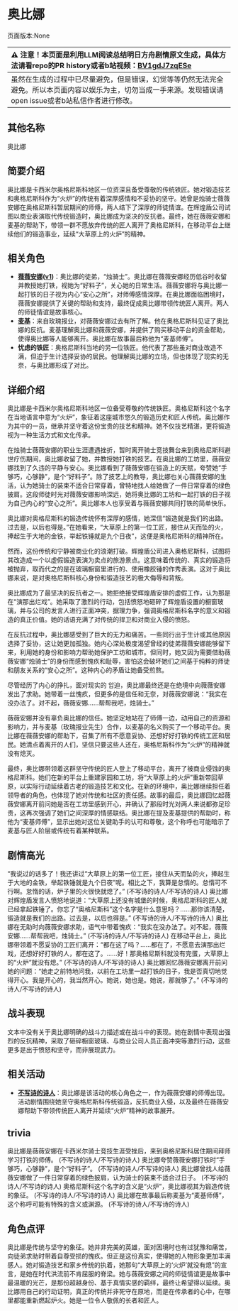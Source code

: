 # 奥比娜
页面版本:None
 

| :warning: 注意！本页面是利用LLM阅读总结明日方舟剧情原文生成，具体方法请看repo的PR history或者b站视频：[BV1gdJ7zqESe](https://www.bilibili.com/video/BV1gdJ7zqESe/)         |
|:----------------------------|
| 虽然在生成的过程中已尽量避免，但是错误，幻觉等等仍然无法完全避免。所以本页面内容以娱乐为主，切勿当成一手来源。发现错误请open issue或者b站私信作者进行修改。|



## 其他名称
奥比娜
## 简要介绍
奥比娜是卡西米尔奥格尼斯科地区一位资深且备受尊敬的传统铁匠。她对锻造技艺和奥格尼斯科作为“火炉”的传统有着深厚感情和不妥协的坚守。她曾是烛骑士薇薇安娜在奥格尼斯科暂居期间的师傅，两人结下了深厚的师徒情谊。在辉煌盾公司试图以商业表演取代传统锻造时，奥比娜成为坚决的反抗者。最终，她在薇薇安娜和麦基的帮助下，带领一群不愿放弃传统的匠人离开了奥格尼斯科，在移动平台上继续他们的锻造事业，延续“大草原上的火炉”的精神。
## 相关角色
-   **[薇薇安娜](char_4098_vvana.md)([v1](../chars/char_4098_vvana.md))**：奥比娜的徒弟，“烛骑士”。奥比娜在薇薇安娜经历低谷时收留并教授她打铁，视她为“好料子”，关心她的日常生活。薇薇安娜将与奥比娜一起打铁的日子视为内心“安心之所”，对师傅感情深厚。在奥比娜面临困境时，薇薇安娜提供了关键的帮助和支持，最终促成奥比娜带领传统匠人离开。两人的师徒情谊是故事核心。
-   **[麦基](extended_char_mai_ji.md)**：来自玫瑰报业，对薇薇安娜过去有所了解。他在奥格尼斯科见证了奥比娜的反抗。麦基理解奥比娜和薇薇安娜，并提供了购买移动平台的资金帮助，使得奥比娜等人能够离开。奥比娜在故事最后称他为“麦基师傅”。
-   **忧虑的铁匠**：奥格尼斯科当地的另一位铁匠。他代表了那些虽对商业改造不满，但迫于生计选择妥协的居民。他理解奥比娜的立场，但也体现了现实的无奈，与奥比娜形成了对比。
## 详细介绍
奥比娜是卡西米尔奥格尼斯科地区一位备受尊敬的传统铁匠。奥格尼斯科这个名字在当地语言中意为“火炉”，象征着这座城市悠久的锻造历史和匠人传统。奥比娜作为其中的一员，继承并坚守着这份宝贵的技艺和精神。她不仅技艺精湛，更将锻造视为一种生活方式和文化传承。

在烛骑士薇薇安娜的职业生涯遭遇挫折，暂时离开骑士竞技舞台来到奥格尼斯科避世疗伤期间，奥比娜收留了她，并教授她打铁的技艺。在奥比娜的工坊里，薇薇安娜找到了久违的平静与安心。奥比娜看到了薇薇安娜在锻造上的天赋，夸赞她“手够巧，心够静”，是个“好料子”。除了技艺上的教导，奥比娜也关心薇薇安娜的生活，认为她骑士的装束不适合日常穿着，曾特地找人给她做了一件日常穿着的绿色披肩。这段师徒时光对薇薇安娜影响深远，她将奥比娜的工坊和一起打铁的日子视为自己内心的“安心之所”。奥比娜本人也享受着与薇薇安娜共同打铁的简单快乐。

奥比娜对奥格尼斯科的锻造传统怀有深厚的感情，她深信“锻造就是我们的出路。过去是，以后也得是。”在她看来，“大草原上的第一位工匠，接住从天而坠的火，捧起生于大地的金铁，举起铁锤就是九个日夜”，这便是奥格尼斯科的精神所在。

然而，这份传统和宁静被商业化的浪潮打破。辉煌盾公司进入奥格尼斯科，试图将其改造成一个以虚假锻造表演为卖点的旅游景点。这意味着传统的、真实的锻造将被抛弃，取而代之的是在玻璃橱窗里进行的、使用橡胶锤的作秀表演。这对于奥比娜来说，是对奥格尼斯科核心身份和锻造技艺的极大侮辱和背叛。

奥比娜成为了最坚决的反抗者之一。她拒绝接受辉煌盾安排的虚假工作，认为那是在“演那出烂戏”。她采取了激烈的行动，包括愤怒地砸碎了辉煌盾设置的橱窗玻璃，并与公司的发言人进行正面冲突，据理力争，强调奥格尼斯科名字的意义和锻造的真正价值。她的话语充满了对传统的捍卫和对商业入侵的愤怒。

在反抗过程中，奥比娜感受到了巨大的无力和痛苦。一些同行出于生计或其他原因选择了妥协，这让她更加孤独。她内心深处极度渴望曾经的徒弟薇薇安娜能够留下来，利用她的身份和影响力帮助她保护工坊和城市。但同时，她又因为需要借助薇薇安娜“烛骑士”的身份而感到愧疚和耻辱，害怕这会破坏她们之间基于纯粹的师徒和朋友关系的“安心之所”。这种内心的矛盾让她备受煎熬。

尽管经历了内心的挣扎，面对现实的 압迫，奥比娜最终还是在绝境中向薇薇安娜发出了求助。她带着一丝愧疚，但更多的是信任和无奈，对薇薇安娜说：“我实在没办法了。对不起，薇薇安娜......帮帮我吧，烛骑士。”

薇薇安娜并没有辜负奥比娜的信任。她坚定地站在了师傅一边，动用自己的资源和影响力，并与麦基（玫瑰报业先生）合作，以麦基的名义购买了一个移动平台。奥比娜在薇薇安娜的帮助下，召集了所有不愿意妥协、还想好好打铁的传统工匠和居民。她清点着离开的人们，坚信只要这些人还在，奥格尼斯科作为“火炉”的精神就没有熄灭。

最终，奥比娜带领着这群坚守传统的匠人登上了移动平台，离开了被商业侵蚀的奥格尼斯科。她们在新的平台上重建家园和工坊，将“大草原上的火炉”重新带回草原，以实际行动延续着古老的锻造技艺和文化。在新的环境中，奥比娜继续担任着领导者的角色，也体现了她对传统和社区的责任感。故事的最后，奥比娜回忆起薇薇安娜离开前问她是否在工坊里感到开心，并确认了那段时光对两人来说都弥足珍贵，这再次强调了她们之间深厚的情感联结。奥比娜在提及麦基提供的帮助时，称他为“麦基师傅”，显示出她对这位关键助手的认可和尊敬，这个称呼也可能暗示了麦基与匠人阶层或传统有着某种联系。
## 剧情高光
“我说过的话多了！我还讲过“大草原上的第一位工匠，接住从天而坠的火，捧起生于大地的金铁，举起铁锤就是九个日夜”呢。相比之下，我算是怠惰的。怠惰可不行啊。怠惰的话，炉子里的火很快就熄了。” (不写诗的诗人/不写诗的诗人)
奥比娜对辉煌盾发言人愤怒地说道：“大草原上还没有城堡的时候，奥格尼斯科的匠人就已经拿起铁锤了。你忘了“奥格尼斯科”这个名字是什么意思吗？......那你该清楚，锻造就是我们的出路。过去是，以后也得是。” (不写诗的诗人/不写诗的诗人)
奥比娜在无助时向薇薇安娜求助，语气中带着愧疚：“我实在没办法了。对不起，薇薇安娜......帮帮我吧，烛骑士。” (不写诗的诗人/不写诗的诗人)
在移动平台上，奥比娜带领着不愿妥协的工匠们离开：“都在这了吗？......都在了，不愿意去演那出烂戏，还想好好打铁的人，都在这了。......好！那奥格尼斯科就没有完蛋，大草原上的“火炉”就没有熄。” (不写诗的诗人/不写诗的诗人)
奥比娜回忆薇薇安娜离开前问她的问题：“她走之前特地问我，以前在工坊里一起打铁的日子，我是否真切地觉得开心。我是开心的，我当然开心。她说，她也是。她说，那就够了。” (不写诗的诗人/不写诗的诗人)
## 战斗表现
文本中没有关于奥比娜明确的战斗力描述或在战斗中的表现。她在剧情中表现出强烈的反抗精神，采取了砸碎橱窗玻璃、与商业公司人员正面冲突等激烈行动，这些更多是出于愤怒和坚守，而非展现武力。
## 相关活动
-   **[不写诗的诗人](../stories/story_vvana_set_1.md)**：奥比娜是该活动的核心角色之一，作为薇薇安娜的师傅出现。活动剧情围绕她坚守奥格尼斯科传统锻造，反抗商业入侵，以及最终在薇薇安娜帮助下带领传统匠人离开并延续“火炉”精神的故事展开。
## trivia
奥比娜是薇薇安娜在卡西米尔骑士竞技生涯受挫后，来到奥格尼斯科居住期间拜师学习打铁的师傅。 (不写诗的诗人/不写诗的诗人)
奥比娜夸赞薇薇安娜打铁时“手够巧，心够静”，是个“好料子”。 (不写诗的诗人/不写诗的诗人)
奥比娜曾找人给薇薇安娜做了一件日常穿着的绿色披肩，认为骑士的装束不适合过日子。 (不写诗的诗人/不写诗的诗人)
奥格尼斯科这个名字的含义是“火炉”，奥比娜视其为锻造传统的象征。 (不写诗的诗人/不写诗的诗人)
奥比娜在故事最后称麦基为“麦基师傅”，这个称呼可能有特殊的含义或渊源。 (不写诗的诗人/不写诗的诗人)
## 角色点评
奥比娜是传统与坚守的象征。她并非完美的英雄，面对困境时也有过犹豫和痛苦，向徒弟求助时带着自尊受损的愧疚。但正是这份真实，使得她的人物形象更加丰满感人。她对锻造技艺和家乡传统的执着，她那句“大草原上的‘火炉’就没有熄”的宣言，是她在时代洪流前不肯屈服的脊梁。她与薇薇安娜之间的师徒情谊更是故事中最温暖的光芒，是那份超越身份、基于真情实感的羁绊，最终让希望得以延续。奥比娜用自己的行动证明，真正的传统并非死守在原地，而是在传承者的心中，在哪里都能重新燃起炉火。她是一位令人敬佩的长者和匠人。